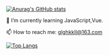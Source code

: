 [![Anurag's GitHub stats](https://github-readme-stats.vercel.app/api?username=glghkkll&show_icons=true&theme=prussian)](https://github.com/anuraghazra/github-readme-stats)


🌱 I’m currently learning JavaScript,Vue.

📫 How to reach me: <glghkkll@163.com>

[![Top Langs](https://github-readme-stats.vercel.app/api/top-langs/?username=glghkkll&layout=compact)](https://github.com/anuraghazra/github-readme-stats)
<!--
**glghkkll/glghkkll** is a ✨ _special_ ✨ repository because its `README.md` (this file) appears on your GitHub profile.

Here are some ideas to get you started:

- 🔭 I’m currently working on ...
- 🌱 I’m currently learning ...
- 👯 I’m looking to collaborate on ...
- 🤔 I’m looking for help with ...
- 💬 Ask me about ...
- 📫 How to reach me: ...
- 😄 Pronouns: ...
- ⚡ Fun fact: ...
-->
